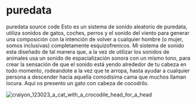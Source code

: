 # puredata
puredata source code
Esto es un sistema de sonido aleatorio de puredata, utiliza sonidos de gatos, coches, perros y el sonido del viento para generar una composición con la intención de volver a cualquier hombre (o mujer, somos inclusivas) completamente esquizofrenicos. Mi sistema de sonido esta diseñado de tal manera que, a la vez de utilizar los sonidos de animales usa un sonido de espacialización sonora con un mismo tono, para crear la sensación de que el sonido está yendo alrededor de tu cabeza en todo momento, rodeandote a la vez que te arropa, hasta ayudar a cualquier persona a descender hacia aquella comodísima cama que muchos llaman locura. Aquí os presento un gato con cabeza de cocodrilo.



![craiyon_123023_a_cat_with_a_crocodile_head_for_a_head](https://github.com/soyadriamigos/puredata/assets/129506912/84eba2d7-17ef-4705-a563-c9d8e909b0c7)
